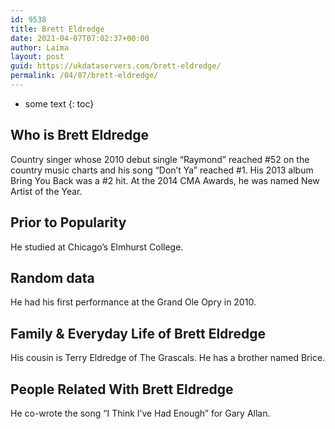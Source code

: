 ```yaml
---
id: 9538
title: Brett Eldredge
date: 2021-04-07T07:02:37+00:00
author: Laima
layout: post
guid: https://ukdataservers.com/brett-eldredge/
permalink: /04/07/brett-eldredge/
---
```


* some text
{: toc}


## Who is Brett Eldredge
                  
                  
                  
Country singer whose 2010 debut single &#8220;Raymond&#8221; reached #52 on the country music charts and his song &#8220;Don&#8217;t Ya&#8221; reached #1. His 2013 album Bring You Back was a #2 hit. At the 2014 CMA Awards, he was named New Artist of the Year.
                  
              
            
              
            
                
                
                
## Prior to Popularity
                  
                  
                  
He studied at Chicago&#8217;s Elmhurst College.
                  
              
            
              
            
                
                
                
## Random data
                  
                  
                  
He had his first performance at the Grand Ole Opry in 2010.
                  
              
            
              
            
                
                
                
## Family & Everyday Life of Brett Eldredge
                  
                  
                  
His cousin is Terry Eldredge of The Grascals. He has a brother named Brice.
                  
              
            
              
            
                
                
                
## People Related With Brett Eldredge
                  
                  
                  
He co-wrote the song &#8220;I Think I&#8217;ve Had Enough&#8221; for Gary Allan.
                  
              
            
              
            
                
              
            
              
              
            
            
              
            
          
          
          
